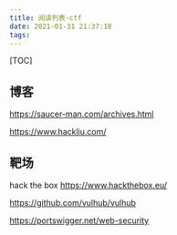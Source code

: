 ```yaml
---
title: 阅读列表-ctf
date: 2021-01-31 21:37:18
tags:
---
```

[TOC]
## 博客
https://saucer-man.com/archives.html

https://www.hackliu.com/
## 靶场
hack the box
https://www.hackthebox.eu/

https://github.com/vulhub/vulhub

https://portswigger.net/web-security

